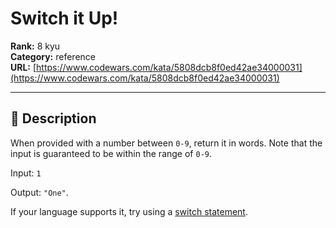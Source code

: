 # Switch it Up!

**Rank:** 8 kyu  
**Category:** reference  
**URL:** [https://www.codewars.com/kata/5808dcb8f0ed42ae34000031](https://www.codewars.com/kata/5808dcb8f0ed42ae34000031)

---

## 📝 Description

When provided with a number between `0-9`, return it in words. Note that the input is guaranteed to be within the range of `0-9`.

Input: `1`

Output: `"One"`.

If your language supports it, try using a <a href="https://en.wikipedia.org/wiki/Switch_statement">switch statement</a>.
